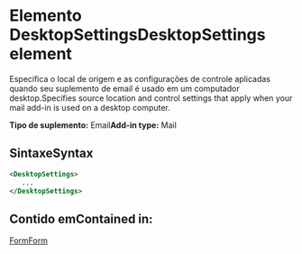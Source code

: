 # <a name="desktopsettings-element"></a><span data-ttu-id="3a4a5-101">Elemento DesktopSettings</span><span class="sxs-lookup"><span data-stu-id="3a4a5-101">DesktopSettings element</span></span>

<span data-ttu-id="3a4a5-102">Especifica o local de origem e as configurações de controle aplicadas quando seu suplemento de email é usado em um computador desktop.</span><span class="sxs-lookup"><span data-stu-id="3a4a5-102">Specifies source location and control settings that apply when your mail add-in is used on a desktop computer.</span></span>

<span data-ttu-id="3a4a5-103">**Tipo de suplemento:** Email</span><span class="sxs-lookup"><span data-stu-id="3a4a5-103">**Add-in type:** Mail</span></span>

## <a name="syntax"></a><span data-ttu-id="3a4a5-104">Sintaxe</span><span class="sxs-lookup"><span data-stu-id="3a4a5-104">Syntax</span></span>

```XML
<DesktopSettings>
   ...
</DesktopSettings>
```

## <a name="contained-in"></a><span data-ttu-id="3a4a5-105">Contido em</span><span class="sxs-lookup"><span data-stu-id="3a4a5-105">Contained in:</span></span>

[<span data-ttu-id="3a4a5-106">Form</span><span class="sxs-lookup"><span data-stu-id="3a4a5-106">Form</span></span>](form.md)

